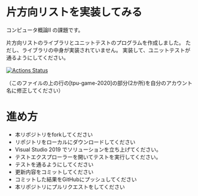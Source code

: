 # 片方向リストを実装してみる
コンピュータ概論II の課題です。


片方向リストのライブラリとユニットテストのプログラムを作成しました。
ただし、ライブラリの中身が実装されていません。
実装して、ユニットテストが通るようにしてください。


[![Actions Status](https://github.com/kenshi0503/comp2_2_list/workflows/MSTest/badge.svg)](https://github.com/kenshi0503/comp2_2_list/actions)　

（このファイルの上の行の[tpu-game-2020]の部分(2か所)を自分のアカウント名に修正してください）


# 進め方
* 本リポジトリをforkしてください
* リポジトリをローカルにダウンロードしてください
* Visual Studio 2019 でソリューションを立ち上げてください。
* テストエクスプローラーを開いてテストを実行してください。
* テストを通るようにしてください
* 更新内容をコミットしてください
* コミットした結果をGitHubにプッシュしてください
* 本リポジトリにプルリクエストをしてください
